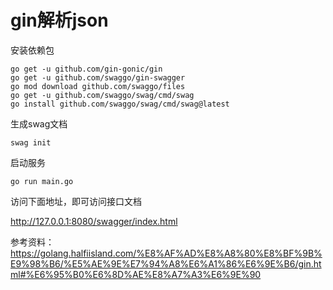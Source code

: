# gin解析json

安装依赖包

```
go get -u github.com/gin-gonic/gin
go get -u github.com/swaggo/gin-swagger
go mod download github.com/swaggo/files
go get -u github.com/swaggo/swag/cmd/swag
go install github.com/swaggo/swag/cmd/swag@latest
```


生成swag文档

```
swag init
```

启动服务

```
go run main.go
```

访问下面地址，即可访问接口文档

http://127.0.0.1:8080/swagger/index.html


参考资料：https://golang.halfiisland.com/%E8%AF%AD%E8%A8%80%E8%BF%9B%E9%98%B6/%E5%AE%9E%E7%94%A8%E6%A1%86%E6%9E%B6/gin.html#%E6%95%B0%E6%8D%AE%E8%A7%A3%E6%9E%90
